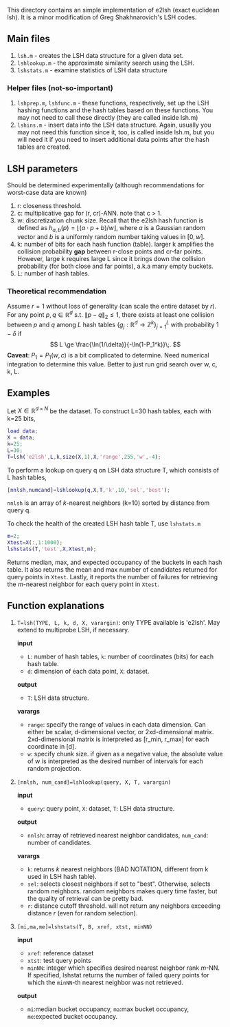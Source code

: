 This directory contains an simple implementation of e2lsh (exact euclidean lsh). It is a minor modification of Greg Shakhnarovich's LSH codes.

## Main files

1. `lsh.m` - creates the LSH data structure for a given data set.
2. `lshlookup.m` - the approximate similarity search using the LSH. 
3. `lshstats.m` - examine statistics of LSH data structure

### Helper files (not-so-important)

1. `lshprep.m`, `lshfunc.m` - these functions, respectively, set up the LSH hashing functions and the hash tables based on these functions. You may not need to call these directly (they are called inside lsh.m)
2. `lshins.m` - insert data into the LSH data structure. Again, usually you may not need this function since it, too, is called inside lsh.m, but you will need it if you need to insert additional data points after the hash tables are created.

## LSH parameters

Should be determined experimentally (although recommendations for worst-case data are known)

1. r: closeness threshold.
2. c: multiplicative gap for (r, cr)-ANN. note that c > 1.
3. w: discretization chunk size. Recall that the e2lsh hash function is defined as $h_{a,b}(p) = \lfloor (a\cdot p + b)/w \rfloor$, where $a$ is a Gaussian random vector and $b$ is a uniformly random number taking values in $[0,w]$.
4. k: number of bits for each hash function (table). larger k amplifies the collision probability **gap** between r-close points and cr-far points. However, large k requires large L since it brings down the collision probability (for both close and far points), a.k.a many empty buckets.
5. L: number of hash tables.

### Theoretical recommendation

Assume $r=1$ without loss of generality (can scale the entire dataset by $r$). For any point $p,q \in \mathbb{R}^d$ s.t. $\|p-q\|_2 \le 1$, there exists at least one collision between $p$ and $q$ among $L$ hash tables $\{g_j : \mathbb{R}^d \rightarrow \mathbb{Z}^k\}_{j=1}^L$ with probability $1-\delta$ if
$$
L \ge \frac{\ln(1/\delta)}{-\ln(1-P_1^k)}\;.
$$
**Caveat**: $P_1 = P_1(w,c)$ is a bit complicated to determine. Need numerical integration to determine this value.  Better to just run grid search over w, c, k, L.

## Examples

Let $X \in \mathbb{R}^{d \times N}$ be the dataset. To construct L=30 hash tables, each with k=25 bits,

```matlab
load data;
X = data;
k=25;
L=30;
T=lsh('e2lsh',L,k,size(X,1),X,'range',255,'w',-4);
```

To perform a lookup on query q on LSH data structure T, which consists of L hash tables,

```matlab
[nnlsh,numcand]=lshlookup(q,X,T,'k',10,'sel','best');
```

`nnlsh` is an array of $k$-nearest neighbors (k=10) sorted by distance from query q.

To check the health of the created LSH hash table T, use `lshstats.m`

```matlab
m=2;
Xtest=X(:,1:1000);
lshstats(T,'test',X,Xtest,m);
```

Returns median, max, and expected occupancy of the buckets in each hash table. It also returns the mean and max number of candidates returned for query points in `Xtest`. Lastly, it reports the number of failures for retrieving the $m$-nearest neighbor for each query point in `Xtest`.

## Function explanations

1. `T=lsh(TYPE, L, k, d, X, varargin)`: only TYPE available is 'e2lsh'. May extend to multiprobe LSH, if necessary.

   **input**

   - `L`: number of hash tables, `k`: number of coordinates (bits) for each hash table.
   - `d`: dimension of each data point, `X`: dataset.

   **output**

   - `T`: LSH data structure.

   **varargs**

   - `range`: specify the range of values in each data dimension. Can either be scalar, d-dimensional vector, or 2xd-dimensional matrix. 2xd-dimensional matrix is interpreted as [r_min, r_max] for each coordinate in [d].
   - `w`: specify chunk size. if given as a negative value, the absolute value of w is interpreted as the desired number of intervals for each random projection.

2. `[nnlsh, num_cand]=lshlookup(query, X, T, varargin)`

   **input**

   - `query`: query point, `X`: dataset, `T`: LSH data structure.

   **output**

   - `nnlsh`: array of retrieved nearest neighbor candidates, `num_cand`: number of candidates.

   **varargs**

   - `k`: returns $k$ nearest neighbors (BAD NOTATION, different from k used in LSH hash table).
   - `sel`: selects closest neighbors if set to "best". Otherwise, selects random neighbors. random neighbors makes query time faster, but the quality of retrieval can be pretty bad.
   - `r`: distance cutoff threshold. will not return any neighbors exceeding distance $r$ (even for random selection).

3. `[mi,ma,me]=lshstats(T, B, xref, xtst, minNN)`

   **input**

   - `xref`: reference dataset
   - `xtst`: test query points
   - `minNN`: integer which specifies desired nearest neighbor rank $m$-NN. If specified, lshstat returns the number of failed query points for which the `minNN`-th nearest neighbor was not retrieved.

   **output**

   - `mi`:median bucket occupancy, `ma`:max bucket occupancy, `me`:expected bucket occupancy.